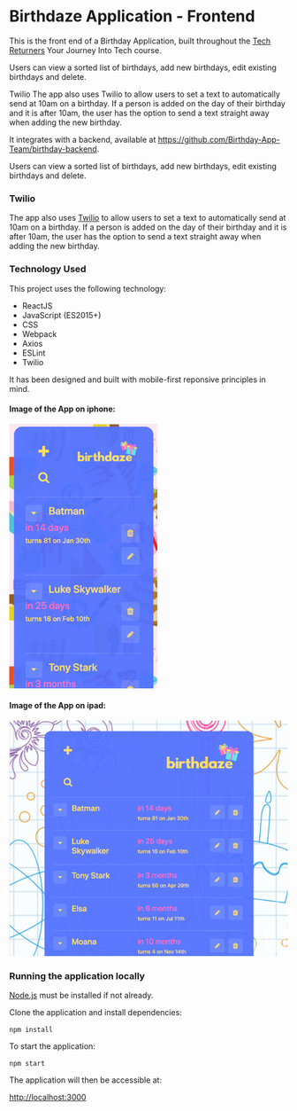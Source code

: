 # Birthdaze Application - Frontend

This is the front end of a Birthday Application, built throughout the [Tech Returners](https://techreturners.com) Your Journey Into Tech course.

Users can view a sorted list of birthdays, add new birthdays, edit existing birthdays and delete.

Twilio
The app also uses Twilio to allow users to set a text to automatically send at 10am on a birthday. If a person is added on the day of their birthday and it is after 10am, the user has the option to send a text straight away when adding the new birthday.

It integrates with a backend, available at https://github.com/Birthday-App-Team/birthday-backend.

Users can view a sorted list of birthdays, add new birthdays, edit existing birthdays and delete.

### Twilio

The app also uses [Twilio](https://www.twilio.com/) to allow users to set a text to automatically send at 10am on a birthday. If a person is added on the day of their birthday and it is after 10am, the user has the option to send a text straight away when adding the new birthday.

### Technology Used

This project uses the following technology:

- ReactJS
- JavaScript (ES2015+)
- CSS
- Webpack
- Axios
- ESLint
- Twilio

It has been designed and built with mobile-first reponsive principles in mind.

#### Image of the App on iphone:

![Image of App on iphone](public/app-iphone.png)

#### Image of the App on ipad:

![Image of App on ipad](public/app-ipad.png)

### Running the application locally

[Node.js](https://nodejs.org/en/) must be installed if not already.

Clone the application and install dependencies:

    npm install

To start the application:

    npm start

The application will then be accessible at:

[http://localhost:3000](http://localhost:3000)
